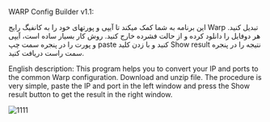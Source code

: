 WARP Config Builder v1.1:

این برنامه به شما کمک میکند تا آیپی و پورتهای خود را به کانفیگ رایج Warp تبدیل کنید.
هر دوفایل را دانلود کرده و از حالت فشرده خارج کنید. روش کار بسیار ساده است، آیپی و پورت را در پنجره سمت چپ paste کنید و با زدن کلید Show result نتیجه را در پنجره سمت راست دریافت کنید.

English description:
This program helps you to convert your IP and ports to the common Warp configuration.
Download and unzip file. The procedure is very simple, paste the IP and port in the left window and press the Show result button to get the result in the right window.

![1111](https://github.com/bin1zone/WARP-Config-Builder/assets/164546270/ed188d95-17d6-44da-b78f-8ada237e8d47)
